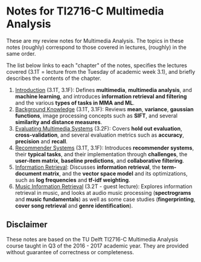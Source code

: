 # Notes for TI2716-C Multimedia Analysis

These are my review notes for Multimedia Analysis. The topics in these notes (roughly) correspond to those covered in lectures, (roughly) in the same order.

The list below links to each "chapter" of the notes, specifies the lectures covered (3.1T = lecture from the Tuesday of academic week 3.1), and briefly describes the contents of the chapter.

1. [Introduction](introduction.md) (3.1T, 3.1F): Defines **multimedia**, **multimedia analysis**, and **machine learning**, and introduces **information retrieval and filtering** and the various **types of tasks in MMA and ML**.
1. [Background Knowledge](background.md) (3.1T, 3.1F): Reviews **mean**, **variance**, **gaussian functions**, image processing concepts such as **SIFT**, and several **similarity and distance measures**.
1. [Evaluating Multimedia Systems](evaluation.md) (3.2F): Covers **hold out evaluation**, **cross-validation**, and several evaluation metrics such as **accuracy**, **precision** and **recall**.
1. [Recommender Systems](recommender-systems.md) (3.1T, 3.1F): Introduces **recommender systems**, their **typical tasks**, and their implementation through **challenges**, the **user-item matrix**, **baseline predictions**, and **collaborative filtering**.
1. [Information Retrieval](information-retrieval.md): Discusses **information retrieval**, the **term-document matrix**, and the **vector space model** and its optimizations, such as **log frequencies** and **tf-idf weighting**.
1. [Music Information Retrieval](music-information-retrieval.md) (3.2T - guest lecture): Explores information retrieval in music, and looks at audio music processing (**spectrograms** and **music fundamentals**) as well as some case studies (**fingerprinting**, **cover song retrieval** and **genre identification**).

## Disclaimer

These notes are based on the TU Delft TI2716-C Multimedia Analysis course taught in Q3 of the 2016 - 2017 academic year. They are provided without guarantee of correctness or completeness.
